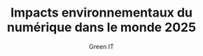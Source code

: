 ---
layout: post
title: "Impacts environnementaux du numérique dans le monde 2025"
link: "https://greenit.eco/nos-etudes-et-essais/impacts-environnementaux-du-numerique-dans-le-monde-2025"
author: "Green IT"
published_date: "04/01/2025"
description: "L’objectif de cette étude et d’apporter un éclairage scientifique par une évaluation quantifiée des impacts environnementaux du numérique, afin que chacun∙e d’entre nous, citoyen, entreprise, dirigeant politique, puisse prendre la mesure des impacts du numérique et prendre nos responsabilités pour réduire ces impacts."
language: "fr"
categories: 
   - Liens
tags: "écologie numérique"
og-tags: "écologie numérique"
permalink: /:categories/:year/:month/:day/:title/
---